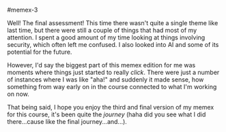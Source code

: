 #memex-3 

Well! The final assessment! This time there wasn't quite a single theme like last time, but there were still a couple of things that had most of my attention. I spent a good amount of my time looking at things involving security, which often left me confused. I also looked into AI and some of its potential for the future. 

However, I'd say the biggest part of this memex edition for me was moments where things just started to really *click*. There were just a number of instances where I was like "aha!" and suddenly it made sense, how something from way early on in the course connected to what I'm working on now. 

That being said, I hope you enjoy the third and final version of my memex for this course, it's been quite the *journey* (haha did you see what I did there...cause like the final journey...and...).